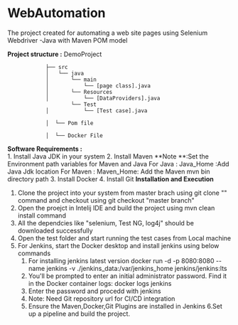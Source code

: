 # WebAutomation
The project created for automating a web site pages using Selenium Webdriver -Java with Maven POM model

**Project structure :**
                DemoProject
            
                ├── src
                │   └── java
                │       └── main
                │           └── [page class].java
                │       └── Resources
                │           └── [DataProviders].java
                        └── Test
                │           └── [Test case].java
                 
                │  └── Pom file
                
                │  └── Docker File
  **Software Requirements :**   
        1. Install Java JDK in your system
        2. Install Maven 
        **Note **:Set the Environment path variables for Maven and Java 
          For Java : Java_Home :Add  Java Jdk location
          For Maven : Maven_Home: Add the Maven mvn bin directory path
        3. Install Docker
        4. Install Git
**Installation and Execution**
  1. Clone the project into your system from master brach using git clone "" command and checkout using git checkout "master branch"
  2. Open the proejct in Intelij IDE and build the project using mvn clean install command
  3. All the dependcies like "selenium, Test NG, log4j" should be downloaded successfully
  4. Open the test folder and start running the test cases from Local machine
  5. For Jenkins, start the Docker desktop and install jenkins using below commands
        1. For installing jenkins latest version docker run -d -p 8080:8080 --name jenkins -v ./jenkins_data:/var/jenkins_home jenkins/jenkins:lts
        2. You'll be prompted to enter an initial administrator password. Find it in the Docker container logs: docker logs jenkins
        3. Enter the password and procedd with jenkins
        4. Note: Need Git repository url for CI/CD integration
        5. Ensure the Maven,Docker,Git Plugins are installed in Jenkins 
        6.Set up a pipeline and build the project. 


      
